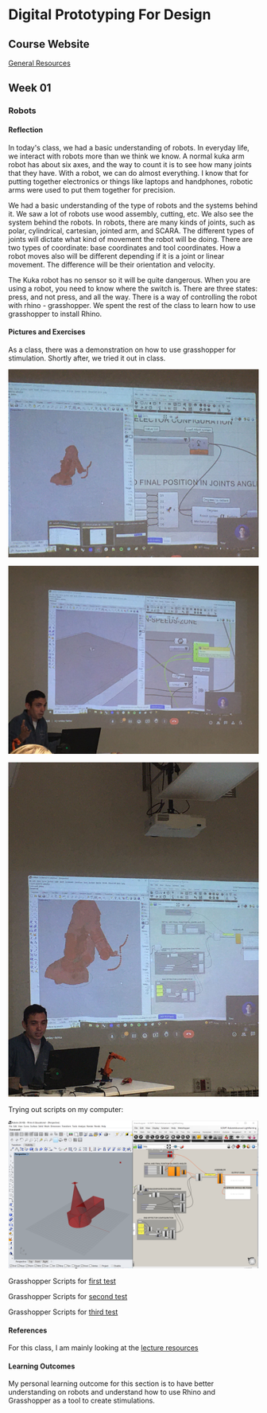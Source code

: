 
# Digital Prototyping For Design

## Course Website

[General Resources](https://fablabbcn-projects.gitlab.io/learning/educational-docs/mdef/)

## Week 01

### Robots

#### Reflection

In today's class, we had a basic understanding of robots. In everyday life, we interact with robots more than we think we know. A normal kuka arm robot has about six axes, and the way to count it is to see how many joints that they have. With a robot, we can do almost everything. I know that for putting together electronics or things like laptops and handphones, robotic arms were used to put them together for precision.

We had a basic understanding of the type of robots and the systems behind it. We saw a lot of robots use wood assembly, cutting, etc. We also see the system behind the robots. In robots, there are many kinds of joints, such as polar, cylindrical, cartesian, jointed arm, and SCARA. The different types of joints will dictate what kind of movement the robot will be doing. There are two types of coordinate: base coordinates and tool coordinates. How a robot moves also will be different depending if it is a joint or linear movement. The difference will be their orientation and velocity. 

The Kuka robot has no sensor so it will be quite dangerous. When you are using a robot, you need to know where the switch is. There are three states: press, and not press, and all the way. There is a way of controlling the robot with rhino - grasshopper. We spent the rest of the class to learn how to use grasshopper to install Rhino.

#### Pictures and Exercises

As a class, there was a demonstration on how to use grasshopper for stimulation. Shortly after, we tried it out in class.

![image](../images/term03/02_prototypingfordesign/robot/02_robot%20(1).jpeg)

![image](../images/term03/02_prototypingfordesign/robot/02_robot%20(2).jpeg)

![image](../images/term03/02_prototypingfordesign/robot/02_robot%20(3).jpeg)

Trying out scripts on my computer:

![image](../images/term03/02_prototypingfordesign/robot/01_robot.PNG)

Grasshopper Scripts for [first test](../files/robot/SCRIPT-RobotsAdvanced-LightPainting.gh)

Grasshopper Scripts for [second test](../files/robot/SCRIPT-RobotsAdvanced.gh)

Grasshopper Scripts for [third test](../files/robot/SCRIPT-RobotsFull.gh)

#### References

For this class, I am mainly looking at the [lecture resources](https://fablabbcn-projects.gitlab.io/learning/educational-docs/mdef/classes/robots/)


#### Learning Outcomes

My personal learning outcome for this section is to have better understanding on robots and understand how to use Rhino and Grasshopper as a tool to create stimulations.
